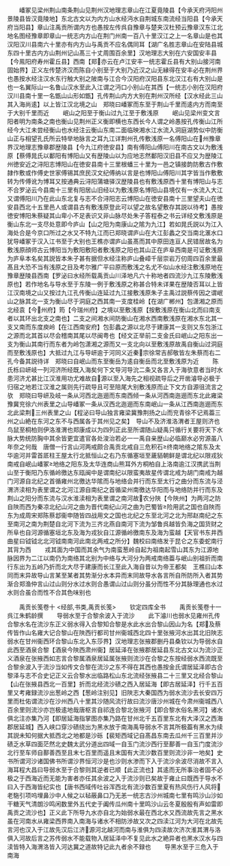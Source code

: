 <!-- { "loadSidebar": true } -->
　　嶓冢见梁州荆山南条荆山见荆州汉地理志章山在江夏竟陵县【今承天府沔阳州景陵县皆汉竟陵地】东北古文以为内方山水经沔水自荆城东南流经当阳县【今承天府当阳县】章山注禹贡所谓内方也愚按左传呉自豫章与楚夹汉杜预云豫章汉东江北地名图经豫章即章山一统志内方山在荆门州南一百八十里汉江之上一名章山是也其汉阳汉川县南六十里亦有内方山与禹贡不应名偶同耳【湖广名胜志章山在安陆县城东四十里古内方山荆州记山髙三十丈周围百余里】汉地理志大别在六安国安丰县【今鳯阳府寿州霍丘县】西南【郑亦云在卢江安丰一统志霍丘县有大别山接河南固始界】正义左传楚济汉而陈自小别至于大别乃近汉之山无縁得在安丰必在荆州界也愚按水经注汉水东行触大别之陂南与江合今汉阳府汉阳县东北汉江右有大别山是也一名翼际山一名鲁山汉水至此入江谓之沔口小别山在其西【一统志小别在汉阳府汉川县南十里一名甑山山形如甑】孔传荆山内方大别在荆州汉所经【汉水经此三山其入海尚逺】以上皆江汉北境之山　郑晓曰嶓冢而东至于荆山千里而逺内方而南至于大别千里而近
　　岷山之阳至于衡山过九江至于敷浅原
　　岷山见梁州变文言阳者明为南条之南也衡山见荆州正义衡即横也东西长今人谓之岭愚按孔传衡山江所经今大江未尝经衡山也水经注云衡山东南二面临映湘水江水流入洞庭湖势似中防衡山正与相望孔氏所云特举地脉言之耳九江详荆州孔传敷浅原一名傅阳山在州豫章界汉地理志豫章郡歴陵县【今九江府徳安县】南有傅阳山傅阳川在南古文以为敷浅原【蔡傅晁氏以鄱阳有博阳山又有歴陵山以为应地志然鄱阳汉旧县不应又为歴陵江州徳安近之浔阳志博阳山在徳安县南十三里根蟠三十里为一邑之镇接韵防敷古作敷隷作敷或作傅史世家傅锡其庶民汉文纪傅纳以言是也博阳山傅阳川其字皆当作敷敷转为传傅讹为博耳又按通典云浔阳蒲塘驿汉歴陵县也有敷浅原西十里有博阳山与志不合罗泌云今县南十三里有阳居山旧经以为敷浅原名博阳山县境仅有一水流入大江又谓傅阳川乃在此山东北复与志不合浔阳志云博阳山在徳安县南十三里望夫山在徳安县西北十五里邑人或谓县古有敷浅原登此可以望之故名望敷存其説以待考】愚按徳安博阳朱蔡疑其山卑小不足表识又非山脉尽处朱子答程泰之书云详经文敷浅原是衡山东北一支尽处意即今庐山【山之阳为南康山之隂为九江】若如晁氏説以为江入海处合是今京口所过之水又不特九江而已郑晓谓庐山在大江彭蠡之交当南北滙水口犹导嶓冢于汉入江书至于大别也王樵亦谓庐山虽髙而其中原田连亘人民错居故名为敷浅原顔师古云博阳当为敷阳敷阳者敷浅原之阳也其山正在庐阜西南是可证敷浅原为庐阜本名矣其説皆本朱子甚有据但水经注称庐山叠嶂千层崇岩万仞周四百余里最髙且大恐不当有浅原之目及考尔雅广平曰原而敷浅之名尤不似山水经注敷浅原地在豫章歴陵县西南【罗泌曰水经所载禹贡山川泽地凡六十称地者四流沙九江东陵敷浅原也】若作地名与导水至于东陵一例于敷浅原之称甚合特未详果在歴陵否耳以上皆江汉南境之山又按过九江孔传衡山连延过九江接敷浅原朱子主禹过説蔡传因之谓岷山之脉其北一支为衡山尽于洞庭之西其南一支度桂岭【在湖广郴州】包潇湘之原而北经袁【今州府】筠【今瑞州府】之境以至敷浅原【按敷浅原在衡山北而曰南支者以其环出北支之南也】二支之间湘水间防衡山在湘水西南敷浅原在湘水东北其一支又南而东度庾岭【在江西南安府】包彭蠡之源以北尽于建康其一支则又东包浙江之源而北其首以尽会稽南其尾以尽闽粤也【经文正举前二支金氏曰岷山之阳东出一支为衡山其南行而东者为岭包潇湘之源而又一支北向以至敷浅原故禹自衡山过洞庭而至敷浅原也】大抵过九江与导岍逾于河同义近秦宗徐常吉郝敬皆左朱蔡而右二孔今备其説待详　郑晓曰自岷山而东至衡岳为逺自衡岳而北至敷浅原为近
　　陈氏栎曰岍岐一列河济所经既入海矣何下文导河导沇二条又各言入于海欤意者当时水患河济尤甚比江汉淮用功尤难故自源以至入海先之相视疏导后之开凿濬导必极于归宿之地若江汉淮之属则先行疏导且可至陪尾大别敷浅原而止下文方自源徂流言之欤　郑晓曰导岍及岐一条从河西北迤逦而东南西倾一条从河西南迤逦而东北此雍梁豫冀兖徐六州表里之山导嶓冢一条从汉西北迤逦而东南岷山一条从江西南迤逦而东北此梁荆三州表里之山【程泌曰导山独言雍梁冀豫荆扬之山而兖青徐不记焉葢三州之山絶在东河之东不与西属各于其州见之矣】　导山不及济淮洛渭者王屋则济也鸟鼠至桐柏则伊洛淮渭也郑康成以为四列正此至所谓随山疑禹只循行关要将天下水脉大势统防胸中其余皆更宜遣官各处浚治若必一一禹自亲歴山必临巅水必穷源虽八年奈之何哉　唐僧一行言山河两戒颇合禹贡北戒自三危积石终南地络之隂东及太华逾河并雷首厎柱王屋太行北抵恒山之右乃东循塞垣至薉貊朝鲜是谓北纪以限戎狄南戒自岷山嶓冢地络之阳东及太华连商山熊耳外方桐柏自上洛南逾江汉携武当荆山至于衡阳乃东循岭徼达东瓯闽中是谓南纪以限蛮夷故星传谓北戒为胡门南戒为越门河源自北纪之首循雍州北徼达华隂而与地络会并行而东至太行之曲分而东流与泾渭济渎相为表里谓之北河江源自南纪之首循梁州南徼达华阳而与地络防并行而东及荆山之阳分而东流与汉水淮渎相为表里谓之南河故农分陜【今陜州】为两河之防自陜而西为秦凉北纪山河之曲为晋代南纪山河之曲为巴蜀皆险用武之国也自陜而东为成周宋郑陈蔡邶衞申随皆四战用文之国也北纪之东至北河之北为邢赵南纪之东至南河之南为荆楚自北河下流为三齐北燕自南河下流为邹鲁呉越皆负海之国货财之所阜也自河源循塞垣北东及海为戎狄自江源循岭徼南东及海为蛮越【天官书东井西曲星曰钺钺北北河钺南南河此南北两戒之所分】魏校曰南络发于昆仑之东委蛇南行其背为西
　　戎其面为中国而其余气为南蛮葱岭自起为祖南起雪山其东为江源地脉因界为二江以南仍为南络其北别为中络与大河分为两戒南络葢与岷山别祖折而南行东出为五岭乃折而北大尽于建康而长江至此入海自昔以为帝王都矣　王樵曰山本同而末异故导山言某至某者其势渐分水本异而末同故导水各言所自所防所入者其势渐合郑渔仲言山过山则分水过水则合愚谓山过山则分虽分而性不分其脉理通也水过水则合虽合而性不合其色味别也









　　禹贡长笺卷十
<经部,书类,禹贡长笺>
　　钦定四库全书
　　禹贡长笺卷十一　　　　　呉江朱鹤龄撰
　　导弱水至于合黎余波入于流沙
　　此下濬川也弱水见雍州孔传合黎水名在流沙东正义弱水得入合黎知合黎是水此水出合黎山因山为名【郑及蔡传皆作山名雍大记合黎山在陜西行都司甘州衞城西北四十里张掖河水出其北旧陜志弱水在甘州衞西环合黎山东北入东莎界】汉地理志张掖郡删丹县桑钦以为导弱水自此西至酒泉合黎【酒泉今陜西肃州衞】居延泽在张掖郡居延县东北古文以为流沙正义酒泉在张掖西如志言合黎属酒泉居延属张掖则流沙在合黎之东按经弱水西流既至合黎余波入于流沙当如传文合黎在流沙之东不得在其西也愚按金氏谓居延泽即古合黎泽与志不合史记正义云合黎水出临路松山东北流经张掖县二十三里又北经合黎山【山在张掖县西北一百里】折而北经流沙碛之西入居延海【即古居延泽】行千五百里又考雍録流沙出葱岭之西【葱岭注别见】旧陜志大秦国西为弱水流沙去长安四万里而杜佑谓流沙在沙州西八十里其沙随风流行故曰流沙唐沙州城在今肃州衞城西八百余里则流沙亦岂极逺地哉唐枢言自祁连合黎北张掖河【即合黎水俗名黑河】诸水俱北注亦集乃河【即居延海指掌图亦集乃路在甘州北千五百里东北有大泽汉之西海郡居延城】西入峡口穿沙碛绕出为黑水放于南海禹导弱水不言其所极葢有黑水为续其説未知何据大抵西北之地都是沙砾【裴矩西域记自髙昌东南去瓜州千三百里并沙碛乏水草四面茫然北史魏太武分道出四域一自玉门流沙西行至鄯善一自玉门度流沙北行至车师自鄯善西至且末七百里而遥且末国有大流沙数百里则流沙非一地矣】史书所谓河沙诸国佛书所谓沙界恒河沙是也沙则水渗而下入于流沙余波尽消故不言入海耳程大昌曰导弱水至于合黎则其逆者已顺【此正流也】其逺而无所事治者固不必极之于西海近而无能为害者亦任其余波之入于流沙则已矣故于雍止曰既西于导水不曰入于西海皆纪实也【唐书西域传吐谷浑西北有流沙数百里夏有热风伤行人风将老駞引项呜埋鼻沙中人候之以毡蔽鼻口乃无恙一统志古沙州城南七里有鸣沙山沙如干糖天气清朗沙鸣闲数里外五代史于阗传瓜州南十里鸣沙山云冬夏殷殷有声如雷即禹贡之流沙也】正义此下所导九水亦自北为始弱水最在西北水又西流故先言之黑水虽在河南水从雍梁西界南入南海与诸水不相防渉故又次之四渎江河为大河在北故先言河也汉入于江故先汉后江济源河北越河而南与淮俱为四渎故次济次淮其渭与洛俱入河故后言之苏传弱水不能载物入居延泽中不复见此水之絶异者也黑水汉水与四渎皆特入海渭洛皆入河达冀之道故特记此九者余不録也
　　导黑水至于三危入于南海
